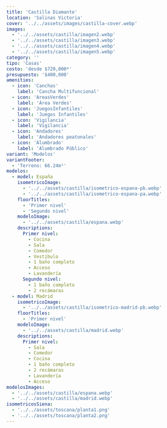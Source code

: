```yaml
---
title: 'Castilla Diamante'
location: 'Salinas Victoria'
cover: '../../assets/images/castilla-cover.webp'
images:
  - '../../assets/castilla/imagen2.webp'
  - '../../assets/castilla/imagen3.webp'
  - '../../assets/castilla/imagen4.webp'
  - '../../assets/castilla/imagen5.webp'
category: ''
tipo: 'Casas'
costo: 'desde $720,000*'
presupuesto: '$400,000'
amenities:
  - icon: 'Canchas'
    label: 'Cancha Multifuncional'
  - icon: 'AreasVerdes'
    label: 'Área Verdes'
  - icon: 'JuegosInfantiles'
    label: 'Juegos Infantiles'
  - icon: 'Vigilancia'
    label: 'Vigilancia'
  - icon: 'Andadores'
    label: 'Andadores peatonales'
  - icon: 'Alumbrado'
    label: 'Alumbrado Público'
variant: 'Modelos'
variantFooter:
  - 'Terreno: 66.24m²'
modelos:
  - model: España
    isometricoImage:
      - '../../assets/castilla/isometrico-espana-pb.webp'
      - '../../assets/castilla/isometrico-espana-pa.webp'
    floorTitles:
      - 'Primer nivel'
      - 'Segundo nivel'
    modeloImage:
      - '../../assets/castilla/espana.webp'
    descriptions:
      Primer nivel:
        - Cocina
        - Sala
        - Comedor
        - Vestíbulo
        - 1 baño completo
        - Acceso
        - Lavandería
      Segundo nivel:
        - 1 baño completo
        - 2 recámaras
  - model: Madrid
    isometricoImage:
      - '../../assets/castilla/isometrico-madrid-pb.webp'
    floorTitles:
      - 'Primer nivel'
    modeloImage:
      - '../../assets/castilla/madrid.webp'
    descriptions:
      Primer nivel:
        - Sala
        - Comedor
        - Cocina
        - 1 baño completo
        - 2 recámaras
        - Lavandería
        - Acceso
modelosImages:
  - '../../assets/castilla/espana.webp'
  - '../../assets/castilla/madrid.webp'
isometricosSiena:
  - '../../assets/toscana/planta1.png'
  - '../../assets/toscana/planta2.png'
---
```

